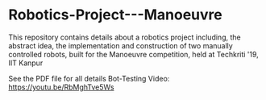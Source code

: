 # Robotics-Project---Manoeuvre
This repository contains details about a robotics project including, the abstract idea, the implementation and construction of two manually controlled robots, built for the Manoeuvre competition, held at Techkriti '19, IIT Kanpur

See the PDF file for all details
Bot-Testing Video: https://youtu.be/RbMghTve5Ws
